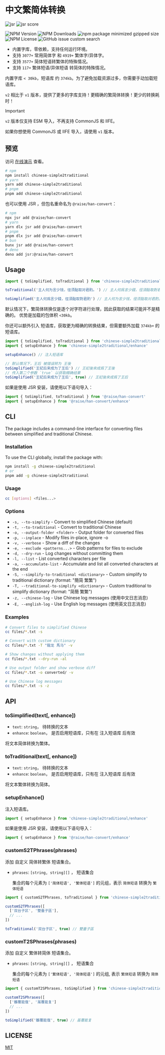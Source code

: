 # 中文繁简体转换

![jsr](https://jsr.io/badges/@raise/han-convert)
![jsr score](https://jsr.io/badges/@raise/han-convert/score)

![NPM Version](https://img.shields.io/npm/v/chinese-simple2traditional)
![NPM Downloads](https://img.shields.io/npm/dy/chinese-simple2traditional)
![npm package minimized gzipped size](https://img.shields.io/bundlejs/size/chinese-simple2traditional?label=gzip)
![NPM License](https://img.shields.io/npm/l/chinese-simple2traditional)
![GitHub issue custom search](https://img.shields.io/github/issues-search?query=repo%3Apengzhanbo%2Fchinese-simple2traditional%20is%3Aissue%20is%3Aopen%20&logo=github&label=issue%20open)

- 内置字库，零依赖，支持任何运行环境。
- 支持 `3077+` 常用简体字 和 `4919+` 繁体字/异体字。
- 支持 `3577+` 简体短语转繁体的特殊情况。
- 支持 `117+` 繁体短语/异体短语 转简体的特殊情况。

内置字库 `< 30kb`，短语库 约 `374kb`。为了避免加载资源过多，你需要手动加载短语库。

`v2` 相比于 `v1` 版本，提供了更多的字库支持！更精确的繁简体转换！更少的转换耗时！

> [!IMPORTANT]
> `v2` 版本仅支持 ESM 导入，不再支持 CommonJS 和 IIFE。
>
> 如果你想使用 CommonJS 或 IIFE 导入，请使用 `v1` 版本。

## 预览

访问 [在线演示](https://han-convert.netlify.app/) 查看。

``` sh
# npm
npm install chinese-simple2traditional
# yarn
yarn add chinese-simple2traditional
# pnpm
pnpm add chinese-simple2traditional
```

也可以使用 JSR ，但包名重命名为 `@raise/han-convert`：

```sh
# npm
npx jsr add @raise/han-convert
# yarn
yarn dlx jsr add @raise/han-convert
# pnpm
pnpm dlx jsr add @raise/han-convert
# bun
bunx jsr add @raise/han-convert
# deno
deno add jsr:@raise/han-convert
```

## Usage

``` js
import { toSimplified, toTraditional } from 'chinese-simple2traditional'

toTraditional('主人何为言少钱，径须酤取对君酌。') // 主人何爲言少錢，徑須酤取對君酌

toSimplified('主人何爲言少錢，徑須酤取對君酌') // 主人何为言少钱，径须酤取对君酌。
```

默认情况下，繁简体转换仅是逐个对字符进行处理，因此获取的结果可能并不是精确的。
优势是加载的包体积 `<30kb`。

你还可以额外引入 短语库，获取更为精确的转换结果，但需要额外加载 `374kb+` 的短语库。

```js
import { toSimplified, toTraditional } from 'chinese-simple2traditional'
import { setupEnhance } from 'chinese-simple2traditional/enhance'

setupEnhance() // 注入短语库

// 默认情况下，王后 被错误转为 王後
toSimplified('王妃后来成为了王后') // 王妃後來成爲了王後
// 传入第二个参数 `true` 以获取精确结果
toSimplified('王妃后来成为了王后', true) // 王妃後來成爲了王后
```

如果是使用 JSR 安装，请使用以下语句导入：

```js
import { toSimplified, toTraditional } from '@raise/han-convert'
import { setupEnhance } from '@raise/han-convert/enhance'
```

## CLI

The package includes a command-line interface for converting files between simplified and traditional Chinese.

### Installation

To use the CLI globally, install the package with:

```sh
npm install -g chinese-simple2traditional
# or
pnpm add -g chinese-simple2traditional
```

### Usage

```sh
cc [options] <files...>
```

### Options

- `-s, --to-simplify` - Convert to simplified Chinese (default)
- `-t, --to-traditional` - Convert to traditional Chinese
- `-o, --output-folder <folder>` - Output folder for converted files
- `-p, --inplace` - Modify files in-place, ignore -o
- `-v, --verbose` - Show a diff of the changes
- `-e, --exclude <patterns...>` - Glob patterns for files to exclude
- `-d, --dry-run` - Log changes without committing them
- `-l, --list` - List converted characters per file
- `-a, --accumulate-list` - Accumulate and list all converted characters at the end
- `-S, --simplify-to-traditional <dictionary>` - Custom simplify to traditional dictionary (format: "簡简 繁繁")
- `-T, --traditional-to-simplify <dictionary>` - Custom traditional to simplify dictionary (format: "简簡 繁繁")
- `-z, --chinese-log` - Use Chinese log messages (使用中文日志消息)
- `-E, --english-log` - Use English log messages (使用英文日志消息)

### Examples

```sh
# Convert files to simplified Chinese
cc files/*.txt -s

# Convert with custom dictionary
cc files/*.txt -T "龍龙 馬马" -v

# Show changes without applying them
cc files/*.txt --dry-run -al

# Use output folder and show verbose diff
cc files/*.txt -o converted/ -v

# Use Chinese log messages
cc files/*.txt -s -z
```

## API

### toSimplified(text[, enhance])

- `text`: `string`， 待转换的文本
- `enhance`: `boolean`， 是否启用短语库，只有在 注入短语库 后有效

将文本简体转换为繁体。

### toTraditional(text[, enhance])

- `text`: `string`， 待转换的文本
- `enhance`: `boolean`， 是否启用短语库，只有在 注入短语库 后有效

将文本繁体转换为简体。

### setupEnhance()

注入短语库。

```js
import { setupEnhance } from 'chinese-simple2traditional/enhance'
```

如果是使用 JSR 安装，请使用以下语句导入：

```js
import { setupEnhance } from '@raise/han-convert/enhance'
```

### customS2TPhrases(phrases)

添加 自定义 简体转繁体 短语集合。

- `phrases`: `[string, string][]` ， 短语集合

  集合的每个元素为 `['简体短语', '繁体短语']` 的元组，表示 `简体短语` 转换为 `繁体短语`

```ts
import { customS2TPhrases, toTraditional } from 'chinese-simple2traditional'

customS2TPhrases([
  ['双台子区', '雙臺子區'],
  // ...
])

toTraditional('双台子区', true) // 雙臺子區
```

### customT2SPhrases(phrases)

添加 自定义 繁体转简体 短语集合。

- `phrases`: `[string, string][]` ， 短语集合

  集合的每个元素为 `['繁体短语', '简体短语']` 的元组, 表示 `繁体短语` 转换为 `简体短语`

```ts
import { customT2SPhrases, toSimplified } from 'chinese-simple2traditional'

customT2SPhrases([
  ['雖覆能復', '虽覆能复']
  // ...
])

toSimplified('雖覆能復', true) // 虽覆能复
```

## LICENSE

[MIT](./LICENSE)
